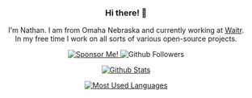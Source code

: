 <h3 align="center">Hi there! 👋</h3>

<p align="center">I'm Nathan. I am from Omaha Nebraska and currently working at <a href="https://waitrapp.com/">Waitr</a>.<br />
In my free time I work on all sorts of various open-source projects.</p>

<p align="center">
  <a href="https://github.com/sponsors/nathan-fiscaletti">
    <img src="https://img.shields.io/badge/%F0%9F%92%B8-Sponsor%20Me!-blue" alt="Sponsor Me!" />
  </a>
  <img src="https://img.shields.io/github/followers/nathan-fiscaletti?label=Follow&style=social" alt="Github Followers" />
</p>

<p align="center">
  <a href="https://github.com/anuraghazra/github-readme-stats">
    <img alt="Github Stats" src="https://github-readme-stats.vercel.app/api?username=nathan-fiscaletti&show_icons=true&include_all_commits=true&count_private=true&line_height=21" />
  </a>
</p>

<p align="center">
  <a href="https://github.com/anuraghazra/github-readme-stats">
    <img alt="Most Used Languages" src="https://github-readme-stats.vercel.app/api/top-langs/?username=nathan-fiscaletti&show_icons=true&line_height=27&langs_count=6&layout=compact" />
  </a>
</p>

<!-- ![Metrics](https://metrics.lecoq.io/nathan-fiscaletti) -->

